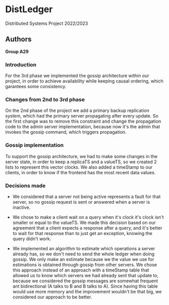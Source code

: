 # DistLedger

Distributed Systems Project 2022/2023

## Authors

**Group A29**

### Introduction

For the 3rd phase we implemented the gossip architecture within our project, in order to achieve availability while keeping causal ordering, which garantees some consistency.

### Changes from 2nd to 3rd phase

On the 2nd phase of the project we add a primary backup replication system, which had the primary server propagating after every update. So the first change was to remove this constraint and change the propagation code to the admin server implementation, because now it's the admin that invokes the gossip command, which triggers propagation.

### Gossip implementation

To support the gossip architecture, we had to make some changes in the server state, in order to keep a replicaTS and a valueTS, so we created 2 lists to represent this vector clocks. We also added a timeStamp to our clients, in order to know if the frontend has the most recent data values.

### Decisions made

- We considered that a server not being active represents a fault for that server, so no gossip request is sent or answered when a server is inactive.

- We chose to make a client wait on a query when it's clock it's clock isn't smaller or equal to the valueTS. We made this decision based on our agreement that a client expects a response after a query, and it's better to wait for that response than to just get an exception, knowing the query didn't work.

- We implemented an algorithm to estimate which operations a server already has, so we don't need to send the whole ledger when doing gossip. We only make an estimate because we the value we use for estimations is obtained through gossip from other servers. We chose this approach instead of an approach with a timeStamp table that allowed us to know which servers we had already sent that update to, because we considered the gossip messages are somewhat frequent ant bidirectional (A talks to B and B talks to A). Since having this table would use more memory and the improvement wouldn't be that big, we considered our approach to be better.

